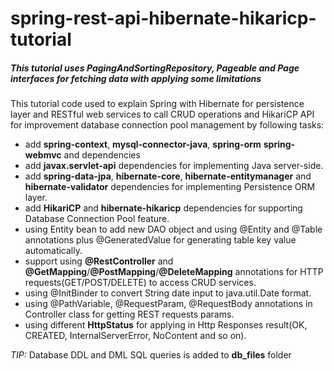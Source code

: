 # spring-rest-api-hibernate-hikaricp-tutorial

##### This tutorial uses _PagingAndSortingRepository_, _Pageable_ and _Page_ interfaces for fetching data with applying some limitations   

This tutorial code used to explain Spring with Hibernate for persistence layer and RESTful web services to call CRUD operations and HikariCP API for improvement database connection pool management by following tasks:

* add **spring-context**, **mysql-connector-java**, **spring-orm** **spring-webmvc** and dependencies
* add **javax.servlet-api** dependencies for implementing Java server-side.
* add **spring-data-jpa**, **hibernate-core**, **hibernate-entitymanager** and **hibernate-validator** dependencies for implementing Persistence ORM layer.
* add **HikariCP** and **hibernate-hikaricp** dependencies for supporting Database Connection Pool feature.
* using Entity bean to add new DAO object and using @Entity and @Table annotations plus @GeneratedValue for generating table key value automatically.
* support using **@RestController** and __@GetMapping__/__@PostMapping__/__@DeleteMapping__ annotations for HTTP requests(GET/POST/DELETE) to access CRUD services.
* using @InitBinder to convert String date input to java.util.Date format.
* using @PathVariable, @RequestParam, @RequestBody annotations in Controller class for getting REST requests params.
* using different **HttpStatus** for applying in Http Responses result(OK, CREATED, InternalServerError, NoContent and so on).

_TIP:_ Database DDL and DML SQL queries is added to **db_files** folder